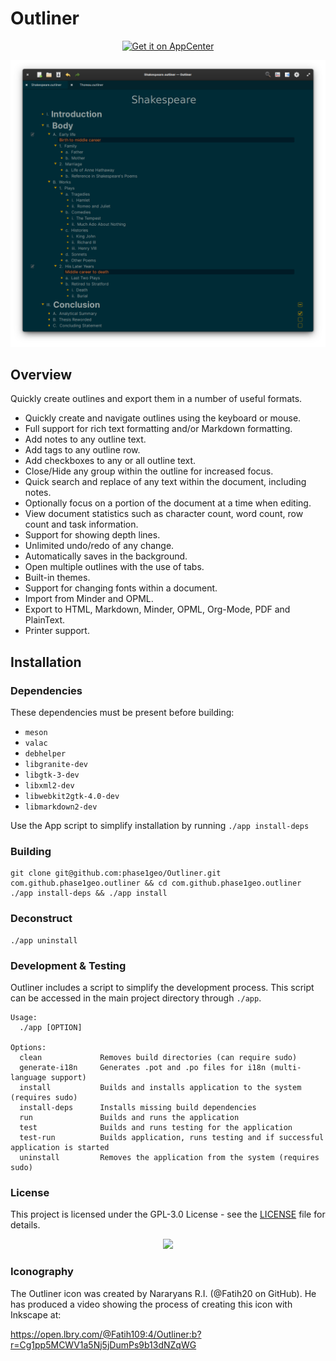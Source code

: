 # Outliner

<p align="center">
  <a href="https://appcenter.elementary.io/com.github.phase1geo.outliner"><img src="https://appcenter.elementary.io/badge.svg" alt="Get it on AppCenter" /></a>
</p>

![<center><b>Main Window - Dark Solarized Theme</b></center>](https://raw.githubusercontent.com/phase1geo/Outliner/master/data/screenshots/screenshot-solarized-dark.png "Outlining application for Elementary OS")

## Overview

Quickly create outlines and export them in a number of useful formats.

- Quickly create and navigate outlines using the keyboard or mouse.
- Full support for rich text formatting and/or Markdown formatting.
- Add notes to any outline text.
- Add tags to any outline row.
- Add checkboxes to any or all outline text.
- Close/Hide any group within the outline for increased focus.
- Quick search and replace of any text within the document, including notes.
- Optionally focus on a portion of the document at a time when editing.
- View document statistics such as character count, word count, row count and task information.
- Support for showing depth lines.
- Unlimited undo/redo of any change.
- Automatically saves in the background.
- Open multiple outlines with the use of tabs.
- Built-in themes.
- Support for changing fonts within a document.
- Import from Minder and OPML.
- Export to HTML, Markdown, Minder, OPML, Org-Mode, PDF and PlainText.
- Printer support.

## Installation

### Dependencies
These dependencies must be present before building:
 - `meson`
 - `valac`
 - `debhelper`
 - `libgranite-dev`
 - `libgtk-3-dev`
 - `libxml2-dev`
 - `libwebkit2gtk-4.0-dev`
 - `libmarkdown2-dev`

Use the App script to simplify installation by running `./app install-deps`

### Building

```
git clone git@github.com:phase1geo/Outliner.git com.github.phase1geo.outliner && cd com.github.phase1geo.outliner
./app install-deps && ./app install
```

### Deconstruct

```
./app uninstall
```

### Development & Testing

Outliner includes a script to simplify the development process. This script can be accessed in the main project directory through `./app`.

```
Usage:
  ./app [OPTION]

Options:
  clean             Removes build directories (can require sudo)
  generate-i18n     Generates .pot and .po files for i18n (multi-language support)
  install           Builds and installs application to the system (requires sudo)
  install-deps      Installs missing build dependencies
  run               Builds and runs the application
  test              Builds and runs testing for the application
  test-run          Builds application, runs testing and if successful application is started
  uninstall         Removes the application from the system (requires sudo)
```

### License

This project is licensed under the GPL-3.0 License - see the [LICENSE](LICENSE.md) file for details.

<p align="center">
    <a href="https://appcenter.elementary.io/com.github.phase1geo.outliner">
        <img src="https://appcenter.elementary.io/badge.svg">
    </a>
</p>

### Iconography

The Outliner icon was created by Nararyans R.I. (@Fatih20 on GitHub).  He has produced a video showing the process of
creating this icon with Inkscape at:

<https://open.lbry.com/@Fatih109:4/Outliner:b?r=Cg1pp5MCWV1a5Nj5jDumPs9b13dNZqWG>
